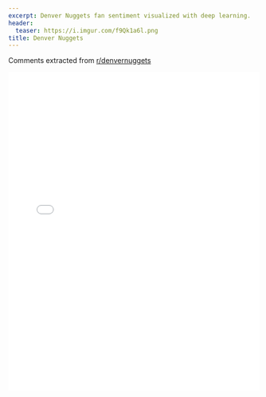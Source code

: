 ```yaml
---
excerpt: Denver Nuggets fan sentiment visualized with deep learning.
header:
  teaser: https://i.imgur.com/f9Qk1a6l.png
title: Denver Nuggets
---
```


Comments extracted from [r/denvernuggets](https://reddit.com/r/denvernuggets)
<iframe id="igraph" scrolling="no" style="border:none;" seamless="seamless" src="/plots/NBA/DEN.html" height="640" width="100%"></iframe>